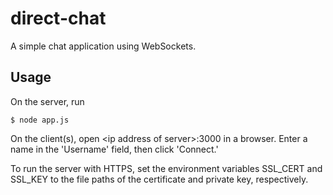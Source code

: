 # direct-chat
A simple chat application using WebSockets.

## Usage
On the server, run
```
$ node app.js
```

On the client(s), open \<ip address of server\>:3000 in a browser. Enter a name in the 'Username' field, then click 'Connect.'

To run the server with HTTPS, set the environment variables SSL_CERT and SSL_KEY to the file paths of the certificate and
private key, respectively.
